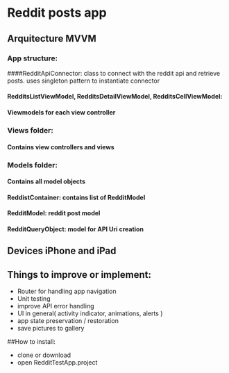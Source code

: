 # Reddit posts app

## Arquitecture MVVM

### App structure:
####RedditApiConnector: class to connect with the reddit api and retrieve posts. uses singleton pattern to instantiate connector

#### RedditsListViewModel, RedditsDetailViewModel, RedditsCellViewModel:
#### Viewmodels for each view controller

### Views folder:
#### Contains view controllers and views

### Models folder:
#### Contains all model objects
#### ReddistContainer: contains list of RedditModel
#### RedditModel: reddit post model
#### RedditQueryObject: model for API Uri creation


## Devices iPhone and iPad

## Things to improve or implement:
- Router for handling app navigation
- Unit testing
- improve API error handling
- UI in general( activity indicator, animations, alerts )
- app state preservation / restoration
- save pictures to gallery

##How to install:
- clone or download
- open RedditTestApp.project
